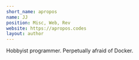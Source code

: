 ```yaml
---
short_name: apropos
name: JJ
position: Misc, Web, Rev
website: https://apropos.codes
layout: author
---
```


Hobbyist programmer. Perpetually afraid of Docker.
